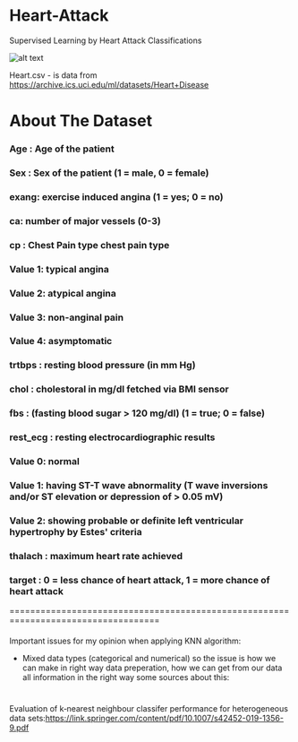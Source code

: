 # Heart-Attack
Supervised Learning by  Heart Attack Classifications

![alt text](https://upload.wikimedia.org/wikipedia/commons/thumb/e/e5/Diagram_of_the_human_heart_%28cropped%29.svg/611px-Diagram_of_the_human_heart_%28cropped%29.svg.png)

Heart.csv - is data from  https://archive.ics.uci.edu/ml/datasets/Heart+Disease 


# About The Dataset
###   Age : Age of the patient
###   Sex : Sex of the patient (1 = male, 0 = female)
###   exang: exercise induced angina (1 = yes; 0 = no)
###   ca: number of major vessels (0-3)
###   cp : Chest Pain type chest pain type
###   Value 1: typical angina
###   Value 2: atypical angina
###   Value 3: non-anginal pain
###   Value 4: asymptomatic
###   trtbps : resting blood pressure (in mm Hg)
###   chol : cholestoral in mg/dl fetched via BMI sensor
###   fbs : (fasting blood sugar > 120 mg/dl) (1 = true; 0 = false)
###   rest_ecg : resting electrocardiographic results
###   Value 0: normal
###   Value 1: having ST-T wave abnormality (T wave inversions and/or ST elevation or depression of > 0.05 mV)
###   Value 2: showing probable or definite left ventricular hypertrophy by Estes' criteria
###   thalach : maximum heart rate achieved
###   target : 0 = less chance of heart attack, 1 = more chance of heart attack


===================================================================================
#### 
Important issues for my opinion when applying KNN  algorithm:
- Mixed data types (categorical and numerical)
  so the issue is how we can make in right way data preperation, how we can get from our data all information in the right way
  some sources about this:
  # 
Evaluation of k‑nearest neighbour classifer performance for heterogeneous data sets:https://link.springer.com/content/pdf/10.1007/s42452-019-1356-9.pdf
